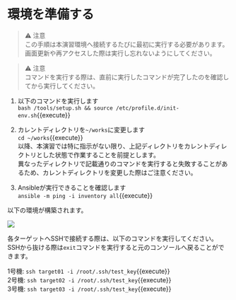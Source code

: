 # 環境を準備する

> ⚠️ 注意  
> この手順は本演習環境へ接続するたびに最初に実行する必要があります。  
> 画面更新や再アクセスした際は実行し忘れないようにしてください。

> ⚠️ 注意  
> コマンドを実行する際は、直前に実行したコマンドが完了したのを確認してから実行してください。  

1. 以下のコマンドを実行します  
`bash /tools/setup.sh && source /etc/profile.d/init-env.sh`{{execute}}

2. カレントディレクトリを`~/works`に変更します  
`cd ~/works`{{execute}}  
以降、本演習では特に指示がない限り、上記ディレクトリをカレントディレクトリとした状態で作業することを前提とします。  
異なったディレクトリで記載通りのコマンドを実行すると失敗することがあるため、カレントディレクトリを変更した際はご注意ください。

3. Ansibleが実行できることを確認します  
`ansible -m ping -i inventory all`{{execute}}

以下の環境が構築されます。

![](https://raw.githubusercontent.com/sensq/katacoda-scenarios/main/test/img/arch.drawio.svg)

各ターゲットへSSHで接続する際は、以下のコマンドを実行してください。  
SSHから抜ける際は`exit`コマンドを実行すると元のコンソールへ戻ることができます。

1号機: `ssh target01 -i /root/.ssh/test_key`{{execute}}  
2号機: `ssh target02 -i /root/.ssh/test_key`{{execute}}  
3号機: `ssh target03 -i /root/.ssh/test_key`{{execute}}  
